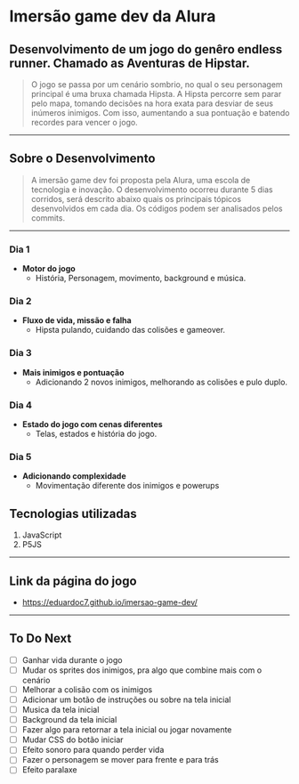 # Imersão game dev da Alura
## Desenvolvimento de um jogo do genêro **endless runner**. Chamado as Aventuras de Hipstar.
> O jogo se passa por um cenário sombrio, no qual o seu personagem principal é uma bruxa chamada Hipsta. A Hipsta percorre sem parar pelo mapa, tomando decisões na hora exata para desviar de seus inúmeros inimigos. Com isso, aumentando a sua pontuação e batendo recordes para vencer o jogo.
***

## Sobre o Desenvolvimento
> A imersão game dev foi proposta pela Alura, uma escola de tecnologia e inovação. O desenvolvimento ocorreu durante 5 dias corridos, será descrito abaixo quais os principais tópicos desenvolvidos em cada dia. Os códigos podem ser analisados pelos commits.
***
### Dia 1
* **Motor do jogo**
  * História, Personagem, movimento, background e música.
 ### Dia 2
* **Fluxo de vida, missão e falha**
  * Hipsta pulando, cuidando das colisões e gameover.
 ### Dia 3
* **Mais inimigos e pontuação**
  * Adicionando 2 novos inimigos, melhorando as colisões e pulo duplo.
 ### Dia 4
* **Estado do jogo com cenas diferentes**
  * Telas, estados e história do jogo.
 ### Dia 5
* **Adicionando complexidade**
  * Movimentação diferente dos inimigos e powerups

## Tecnologias utilizadas
1. JavaScript
2. P5JS
***
## Link da página do jogo
* https://eduardoc7.github.io/imersao-game-dev/
***
## To Do Next
- [ ] Ganhar vida durante o jogo
- [ ] Mudar os sprites dos inimigos, pra algo que combine mais com o cenário
- [ ] Melhorar a colisão com os inimigos
- [ ] Adicionar um botão de instruções ou sobre na tela inicial
- [ ] Musica da tela inicial
- [ ] Background da tela inicial
- [ ] Fazer algo para retornar a tela inicial ou jogar novamente 
- [ ] Mudar CSS do botão iniciar
- [ ] Efeito sonoro para quando perder vida
- [ ] Fazer o personagem se mover para frente e para trás 
- [ ] Efeito paralaxe
